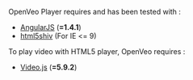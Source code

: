 OpenVeo Player requires and has been tested with :

- [AngularJS](https://angularjs.org/) (**=1.4.1**)
- [html5shiv](https://github.com/afarkas/html5shiv) (For IE <= 9)

To play video with HTML5 player, OpenVeo requires :

- [Video.js](http://videojs.com/) (**=5.9.2**) 